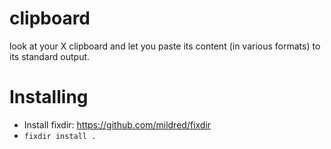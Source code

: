 clipboard
=========

look at your X clipboard and let you paste its content (in various formats) to
its standard output.

Installing
==========

 -  Install fixdir: https://github.com/mildred/fixdir
 -  `fixdir install .`
